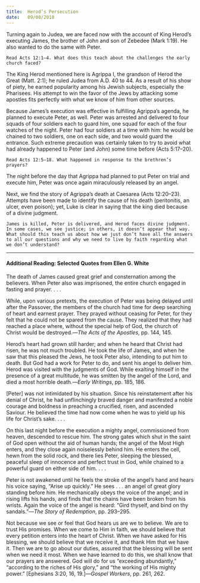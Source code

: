 ```yaml
---
title:  Herod’s Persecution
date:   09/08/2018
---
```


Turning again to Judea, we are faced now with the account of King Herod’s executing James, the brother of John and son of Zebedee (Mark 1:19). He also wanted to do the same with Peter.

`Read Acts 12:1–4. What does this teach about the challenges the early church faced?`

The King Herod mentioned here is Agrippa I, the grandson of Herod the Great (Matt. 2:1); he ruled Judea from A.D. 40 to 44. As a result of his show of piety, he earned popularity among his Jewish subjects, especially the Pharisees. His attempt to win the favor of the Jews by attacking some apostles fits perfectly with what we know of him from other sources.

Because James’s execution was effective in fulfilling Agrippa’s agenda, he planned to execute Peter, as well. Peter was arrested and delivered to four squads of four soldiers each to guard him, one squad for each of the four watches of the night. Peter had four soldiers at a time with him: he would be chained to two soldiers, one on each side, and two would guard the entrance. Such extreme precaution was certainly taken to try to avoid what had already happened to Peter (and John) some time before (Acts 5:17–20).

`Read Acts 12:5–18. What happened in response to the brethren’s prayers?`

The night before the day that Agrippa had planned to put Peter on trial and execute him, Peter was once again miraculously released by an angel. 

Next, we find the story of Agrippa’s death at Caesarea (Acts 12:20–23). Attempts have been made to identify the cause of his death (peritonitis, an ulcer, even poison); yet, Luke is clear in saying that the king died because of a divine judgment. 

`James is killed, Peter is delivered, and Herod faces divine judgment. In some cases, we see justice; in others, it doesn’t appear that way. What should this teach us about how we just don’t have all the answers to all our questions and why we need to live by faith regarding what we don’t understand?`

---

#### Additional Reading: Selected Quotes from Ellen G. White

The death of James caused great grief and consternation among the believers. When Peter also was imprisoned, the entire church engaged in fasting and prayer. . . . 

While, upon various pretexts, the execution of Peter was being delayed until after the Passover, the members of the church had time for deep searching of heart and earnest prayer. They prayed without ceasing for Peter, for they felt that he could not be spared from the cause. They realized that they had reached a place where, without the special help of God, the church of Christ would be destroyed.—_The Acts of the Apostles_, pp. 144, 145. 

Herod’s heart had grown still harder; and when he heard that Christ had risen, he was not much troubled. He took the life of James, and when he saw that this pleased the Jews, he took Peter also, intending to put him to death. But God had a work for Peter to do, and sent his angel to deliver him. Herod was visited with the judgments of God. While exalting himself in the presence of a great multitude, he was smitten by the angel of the Lord, and died a most horrible death.—_Early Writings_, pp. 185, 186.

[Peter] was not intimidated by his situation. Since his reinstatement after his denial of Christ, he had unflinchingly braved danger and manifested a noble courage and boldness in preaching a crucified, risen, and ascended Saviour. He believed the time had now come when he was to yield up his life for Christ’s sake. . . . 

On this last night before the execution a mighty angel, commissioned from heaven, descended to rescue him. The strong gates which shut in the saint of God open without the aid of human hands; the angel of the Most High enters, and they close again noiselessly behind him. He enters the cell, hewn from the solid rock, and there lies Peter, sleeping the blessed, peaceful sleep of innocence and perfect trust in God, while chained to a powerful guard on either side of him. . . . 

Peter is not awakened until he feels the stroke of the angel’s hand and hears his voice saying, “Arise up quickly.” He sees . . . an angel of great glory standing before him. He mechanically obeys the voice of the angel; and in rising lifts his hands, and finds that the chains have been broken from his wrists. Again the voice of the angel is heard: “Gird thyself, and bind on thy sandals.”—_The Story of Redemption_, pp. 293–295. 

Not because we see or feel that God hears us are we to believe. We are to trust His promises. When we come to Him in faith, we should believe that every petition enters into the heart of Christ. When we have asked for His blessing, we should believe that we receive it, and thank Him that we have it. Then we are to go about our duties, assured that the blessing will be sent when we need it most. When we have learned to do this, we shall know that our prayers are answered. God will do for us “exceeding abundantly,” “according to the riches of His glory,” and “the working of His mighty power.” [Ephesians 3:20, 16, 19.]—_Gospel Workers_, pp. 261, 262.